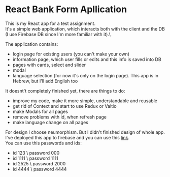 # React Bank Form Apllication

This is my React app for a test assignment.\
It's a simple web application, which interacts both with the client and the DB (I use Firebase DB since I'm more familiar with it).\

The application contains:

- login page for existing users (you can't make your own)
- information page, which user fills or edits and this info is saved into DB
- pages with cards, select and slider
- modal
- language selection (for now it's only on the login page). This app is in Hebrew, but I'll add English too

It doesnt't completely finished yet, there are things to do:

- improve my code, make it more simple, understandable and reusable
- get rid of Context and start to use Redux or Valtio
- make Modals for all pages
- remove problems with id, when refresh page
- make language change on all pages

For design I choose neumorphism. But I didn't finished design of whole app.\
I've deployed this app to firebase and you can use this [link](https://btbtest-assignment.firebaseapp.com/).\
You can use this passwords and ids:

- id 123 \ password 000
- id 1111 \ password 1111
- id 2525 \ password 2000
- id 4444 \ password 4444
